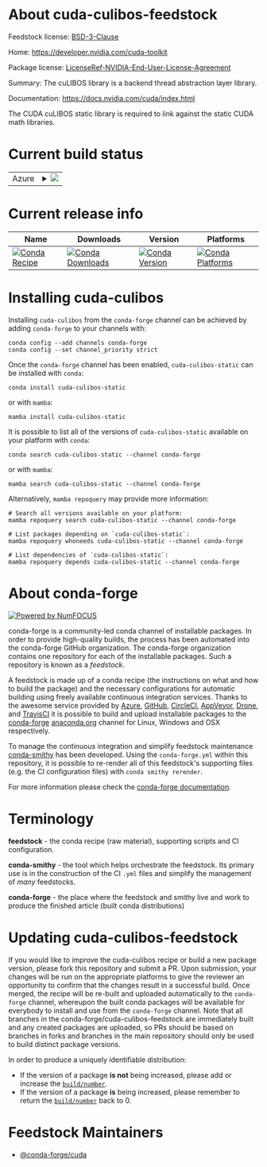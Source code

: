 About cuda-culibos-feedstock
============================

Feedstock license: [BSD-3-Clause](https://github.com/conda-forge/cuda-culibos-feedstock/blob/main/LICENSE.txt)

Home: https://developer.nvidia.com/cuda-toolkit

Package license: [LicenseRef-NVIDIA-End-User-License-Agreement](https://docs.nvidia.com/cuda/eula/index.html)

Summary: The cuLIBOS library is a backend thread abstraction layer library.

Documentation: https://docs.nvidia.com/cuda/index.html

The CUDA cuLIBOS static library is required to link against the static CUDA math libraries.

Current build status
====================


<table>
    
  <tr>
    <td>Azure</td>
    <td>
      <details>
        <summary>
          <a href="https://dev.azure.com/conda-forge/feedstock-builds/_build/latest?definitionId=26309&branchName=main">
            <img src="https://dev.azure.com/conda-forge/feedstock-builds/_apis/build/status/cuda-culibos-feedstock?branchName=main">
          </a>
        </summary>
        <table>
          <thead><tr><th>Variant</th><th>Status</th></tr></thead>
          <tbody><tr>
              <td>linux_64</td>
              <td>
                <a href="https://dev.azure.com/conda-forge/feedstock-builds/_build/latest?definitionId=26309&branchName=main">
                  <img src="https://dev.azure.com/conda-forge/feedstock-builds/_apis/build/status/cuda-culibos-feedstock?branchName=main&jobName=linux&configuration=linux%20linux_64_" alt="variant">
                </a>
              </td>
            </tr><tr>
              <td>linux_aarch64</td>
              <td>
                <a href="https://dev.azure.com/conda-forge/feedstock-builds/_build/latest?definitionId=26309&branchName=main">
                  <img src="https://dev.azure.com/conda-forge/feedstock-builds/_apis/build/status/cuda-culibos-feedstock?branchName=main&jobName=linux&configuration=linux%20linux_aarch64_" alt="variant">
                </a>
              </td>
            </tr><tr>
              <td>linux_ppc64le</td>
              <td>
                <a href="https://dev.azure.com/conda-forge/feedstock-builds/_build/latest?definitionId=26309&branchName=main">
                  <img src="https://dev.azure.com/conda-forge/feedstock-builds/_apis/build/status/cuda-culibos-feedstock?branchName=main&jobName=linux&configuration=linux%20linux_ppc64le_" alt="variant">
                </a>
              </td>
            </tr>
          </tbody>
        </table>
      </details>
    </td>
  </tr>
</table>

Current release info
====================

| Name | Downloads | Version | Platforms |
| --- | --- | --- | --- |
| [![Conda Recipe](https://img.shields.io/badge/recipe-cuda--culibos--static-green.svg)](https://anaconda.org/conda-forge/cuda-culibos-static) | [![Conda Downloads](https://img.shields.io/conda/dn/conda-forge/cuda-culibos-static.svg)](https://anaconda.org/conda-forge/cuda-culibos-static) | [![Conda Version](https://img.shields.io/conda/vn/conda-forge/cuda-culibos-static.svg)](https://anaconda.org/conda-forge/cuda-culibos-static) | [![Conda Platforms](https://img.shields.io/conda/pn/conda-forge/cuda-culibos-static.svg)](https://anaconda.org/conda-forge/cuda-culibos-static) |

Installing cuda-culibos
=======================

Installing `cuda-culibos` from the `conda-forge` channel can be achieved by adding `conda-forge` to your channels with:

```
conda config --add channels conda-forge
conda config --set channel_priority strict
```

Once the `conda-forge` channel has been enabled, `cuda-culibos-static` can be installed with `conda`:

```
conda install cuda-culibos-static
```

or with `mamba`:

```
mamba install cuda-culibos-static
```

It is possible to list all of the versions of `cuda-culibos-static` available on your platform with `conda`:

```
conda search cuda-culibos-static --channel conda-forge
```

or with `mamba`:

```
mamba search cuda-culibos-static --channel conda-forge
```

Alternatively, `mamba repoquery` may provide more information:

```
# Search all versions available on your platform:
mamba repoquery search cuda-culibos-static --channel conda-forge

# List packages depending on `cuda-culibos-static`:
mamba repoquery whoneeds cuda-culibos-static --channel conda-forge

# List dependencies of `cuda-culibos-static`:
mamba repoquery depends cuda-culibos-static --channel conda-forge
```


About conda-forge
=================

[![Powered by
NumFOCUS](https://img.shields.io/badge/powered%20by-NumFOCUS-orange.svg?style=flat&colorA=E1523D&colorB=007D8A)](https://numfocus.org)

conda-forge is a community-led conda channel of installable packages.
In order to provide high-quality builds, the process has been automated into the
conda-forge GitHub organization. The conda-forge organization contains one repository
for each of the installable packages. Such a repository is known as a *feedstock*.

A feedstock is made up of a conda recipe (the instructions on what and how to build
the package) and the necessary configurations for automatic building using freely
available continuous integration services. Thanks to the awesome service provided by
[Azure](https://azure.microsoft.com/en-us/services/devops/), [GitHub](https://github.com/),
[CircleCI](https://circleci.com/), [AppVeyor](https://www.appveyor.com/),
[Drone](https://cloud.drone.io/welcome), and [TravisCI](https://travis-ci.com/)
it is possible to build and upload installable packages to the
[conda-forge](https://anaconda.org/conda-forge) [anaconda.org](https://anaconda.org/)
channel for Linux, Windows and OSX respectively.

To manage the continuous integration and simplify feedstock maintenance
[conda-smithy](https://github.com/conda-forge/conda-smithy) has been developed.
Using the ``conda-forge.yml`` within this repository, it is possible to re-render all of
this feedstock's supporting files (e.g. the CI configuration files) with ``conda smithy rerender``.

For more information please check the [conda-forge documentation](https://conda-forge.org/docs/).

Terminology
===========

**feedstock** - the conda recipe (raw material), supporting scripts and CI configuration.

**conda-smithy** - the tool which helps orchestrate the feedstock.
                   Its primary use is in the construction of the CI ``.yml`` files
                   and simplify the management of *many* feedstocks.

**conda-forge** - the place where the feedstock and smithy live and work to
                  produce the finished article (built conda distributions)


Updating cuda-culibos-feedstock
===============================

If you would like to improve the cuda-culibos recipe or build a new
package version, please fork this repository and submit a PR. Upon submission,
your changes will be run on the appropriate platforms to give the reviewer an
opportunity to confirm that the changes result in a successful build. Once
merged, the recipe will be re-built and uploaded automatically to the
`conda-forge` channel, whereupon the built conda packages will be available for
everybody to install and use from the `conda-forge` channel.
Note that all branches in the conda-forge/cuda-culibos-feedstock are
immediately built and any created packages are uploaded, so PRs should be based
on branches in forks and branches in the main repository should only be used to
build distinct package versions.

In order to produce a uniquely identifiable distribution:
 * If the version of a package **is not** being increased, please add or increase
   the [``build/number``](https://docs.conda.io/projects/conda-build/en/latest/resources/define-metadata.html#build-number-and-string).
 * If the version of a package **is** being increased, please remember to return
   the [``build/number``](https://docs.conda.io/projects/conda-build/en/latest/resources/define-metadata.html#build-number-and-string)
   back to 0.

Feedstock Maintainers
=====================

* [@conda-forge/cuda](https://github.com/orgs/conda-forge/teams/cuda/)

